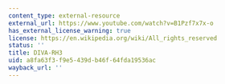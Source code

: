 ```yaml
---
content_type: external-resource
external_url: https://www.youtube.com/watch?v=B1Pzf7x7x-o
has_external_license_warning: true
license: https://en.wikipedia.org/wiki/All_rights_reserved
status: ''
title: DIVA-RH3
uid: a8fa63f3-f9e5-439d-b46f-64fda19536ac
wayback_url: ''
---
```

